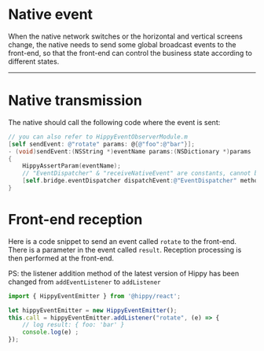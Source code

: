 # Native event

When the native network switches or the horizontal and vertical screens change, the native needs to send some global broadcast events to the front-end, so that the front-end can control the business state according to different states.

---

# Native transmission

The native should call the following code where the event is sent:

```objectivec
// you can also refer to HippyEventObserverModule.m
[self sendEvent: @"rotate" params: @{@"foo":@"bar"}];
- (void)sendEvent:(NSString *)eventName params:(NSDictionary *)params
{
    HippyAssertParam(eventName);
    // "EventDispatcher" & "receiveNativeEvent" are constants, cannot be changed
    [self.bridge.eventDispatcher dispatchEvent:@"EventDispatcher" methodName:@"receiveNativeEvent" args:@{@"eventName": eventName, @"extra": params ? : @{}}];
}
```

# Front-end reception

Here is a code snippet to send an event called `rotate` to the front-end. There is a parameter in the event called `result`. Reception processing is then performed at the front-end.

PS: the listener addition method of the latest version of Hippy has been changed from `addEventListener` to `addListener`

```jsx
import { HippyEventEmitter } from '@hippy/react';

let hippyEventEmitter = new HippyEventEmitter();
this.call = hippyEventEmitter.addListener("rotate", (e) => {
    // log result: { foo: 'bar' }
    console.log(e) ;
});
```

